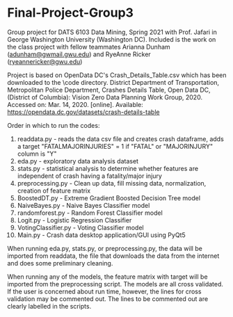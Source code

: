 # Final-Project-Group3
Group project for DATS 6103 Data Mining, Spring 2021 with Prof. Jafari in George Washington University (Washington DC).
Included is the work on the class project with fellow teammates Arianna Dunham (adunham@gwmail.gwu.edu) and RyeAnne Ricker (ryeannericker@gwu.edu)

Project is based on OpenData DC's Crash_Details_Table.csv which has been downloaded to the \code directory.
District Department of Transportation, Metropolitan Police Department, Crashes Details Table, Open Data DC, (District of Columbia): Vision Zero Data Planning Work Group, 2020. Accessed on: Mar. 14, 2020. [online]. 
Available: https://opendata.dc.gov/datasets/crash-details-table

Order in which to run the codes:
1. readdata.py - reads the data csv file and creates crash dataframe, adds a target "FATALMAJORINJURIES" = 1 if "FATAL" or "MAJORINJURY" column is "Y"
2. eda.py - exploratory data analysis dataset 
3. stats.py - statistical analysis to determine whether features are independent of crash having a fatality/major injury
4. preprocessing.py - Clean up data, fill missing data, normalization, creation of feature matrix
5. BoostedDT.py - Extreme Gradient Boosted Decision Tree model
6. NaiveBayes.py - Naive Bayes Classifier model
7. randomforest.py - Random Forest Classifier model
8. Logit.py - Logistic Regression Classifier
9. VotingClassifier.py - Voting Classifier model
10. Main.py - Crash data desktop application/GUI using PyQt5

When running eda.py, stats.py, or preprocessing.py, the data will be imported from readdata, the file that downloads the data from the internet and does some preliminary cleaning. 

When running any of the models, the feature matrix with target will be imported from the preprocessing script. The models are all cross validated. If the user is concerned about run time, however, the lines for cross validation may be commented out. The lines to be commented out are clearly labelled in the scripts. 



